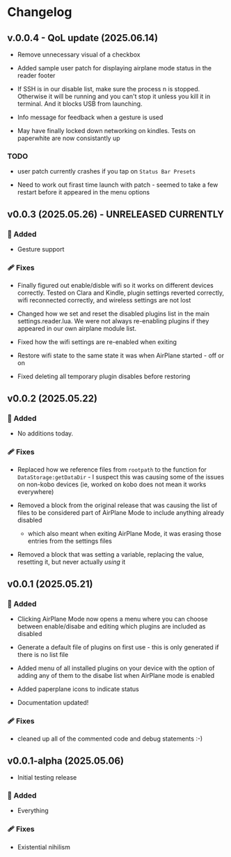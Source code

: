 # Changelog

## v.0.0.4 - QoL update (2025.06.14)

* Remove unnecessary visual of a checkbox

* Added sample user patch for displaying airplane mode status in the reader footer

* If SSH is in our disable list, make sure the process  n is stopped. Otherwise it will be running and you can't stop it unless you kill it in terminal. And it blocks USB from launching.

* Info message for feedback when a gesture is used

* May have finally locked down networking on kindles. Tests on paperwhite are now consistantly up

### TODO

* user patch currently crashes if you tap on `Status Bar Presets`

* Need to work out firast time launch with patch - seemed to take a few restart before it appeared in the menu options

## v0.0.3  (2025.05.26) - UNRELEASED CURRENTLY


### 🚀 Added

* Gesture support

### 🩹 Fixes

* Finally figured out enable/disble wifi so it works on different devices correctly. Tested on Clara and Kindle, plugin settings reverted correctly, wifi reconnected correctly, and wireless settings are not lost

* Changed how we set and reset the disabled plugins list in the main settings.reader.lua. We were not always re-enabling plugins if they appeared in our own airplane module list.

* Fixed how the wifi settings are re-enabled when exiting

* Restore wifi state to the same state it was when AirPlane started - off or on

* Fixed deleting all temporary plugin disables before restoring


## v0.0.2  (2025.05.22)

### 🚀 Added

* No additions today.

### 🩹 Fixes

* Replaced how we reference files from `rootpath` to the function for
  `DataStorage:getDataDir` - I suspect this was causing some of the issues on
  non-kobo devices (ie, worked on kobo does not mean it works everywhere)
  
* Removed a block from the original release that was causing the list of files
  to be considered part of AirPlane Mode to include anything already disabled
  - which also meant when exiting AirPlane Mode, it was erasing those entries
  from the settings files

* Removed a block that was setting a variable, replacing the value, resetting it, but never actually *using* it

## v0.0.1 (2025.05.21)

### 🚀 Added

* Clicking AirPlane Mode now opens a menu where you can choose between
  enable/disabe and editing which plugins are included as disabled

* Generate a default file of plugins on first use - this is only generated if 
there is no list file

* Added menu of all installed plugins on your device with the option of adding
  any of them to the disabe list when AirPlane mode is enabled

* Added paperplane icons to indicate status

* Documentation updated!

### 🩹 Fixes

* cleaned up all of the commented code and debug statements :-)

## v0.0.1-alpha (2025.05.06)

* Initial testing release

### 🚀 Added

* Everything

### 🩹 Fixes

* Existential nihilism
